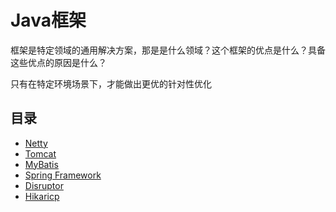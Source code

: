 #   Java框架

框架是特定领域的通用解决方案，那是是什么领域？这个框架的优点是什么？具备这些优点的原因是什么？

只有在特定环境场景下，才能做出更优的针对性优化

##  目录
-   [Netty](netty/README.md)
-   [Tomcat](tomcat/README.md)
-   [MyBatis](mybatis/README.md)
-   [Spring Framework](springfa/README.md)
-   [Disruptor](disruptor/README.md)
-   [Hikaricp](hikaricp/README.md)
